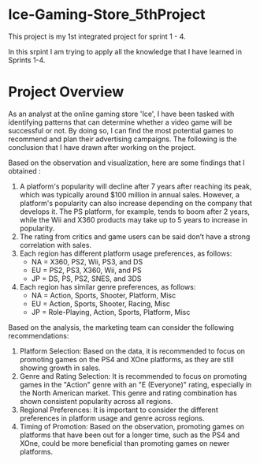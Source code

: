 # Ice-Gaming-Store_5thProject
This project is my 1st integrated project for sprint 1 - 4.

In this srpint I am trying to apply all the knowledge that I have learned in Sprints 1-4.

# Project Overview

As an analyst at the online gaming store 'Ice', I have been tasked with identifying patterns that can determine whether a video game will be successful or not. By doing so, I can find the most potential games to recommend and plan their advertising campaigns. The following is the conclusion that I have drawn after working on the project.

Based on the observation and visualization, here are some findings that I obtained :
1.	A platform's popularity will decline after 7 years after reaching its peak, which was typically around $100 million in annual sales. However, a platform's popularity can also increase depending on the company that develops it. The PS platform, for example, tends to boom after 2 years, while the Wii and X360 products may take up to 5 years to increase in popularity.
2.	The rating from critics and game users can be said don’t have a strong correlation with sales.
3.	Each region has different platform usage preferences, as follows:    
    -	NA = X360, PS2, Wii, PS3, and DS     
    -	EU = PS2, PS3, X360, Wii, and PS     
    -	JP = DS, PS, PS2, SNES, and 3DS
4.	Each region has similar genre preferences, as follows:     
    -	NA = Action, Sports, Shooter, Platform, Misc     
    -	EU = Action, Sports, Shooter, Racing, Misc     
    -	JP = Role-Playing, Action, Sports, Platform, Misc

Based on the analysis, the marketing team can consider the following recommendations:

1.	Platform Selection: Based on the data, it is recommended to focus on promoting games on the PS4 and XOne platforms, as they are still showing growth in sales.
2.	Genre and Rating Selection: It is recommended to focus on promoting games in the "Action" genre with an "E (Everyone)" rating, especially in the North American market. This genre and rating combination has shown consistent popularity across all regions.
3.	Regional Preferences: It is important to consider the different preferences in platform usage and genre across regions.
4.	Timing of Promotion: Based on the observation, promoting games on platforms that have been out for a longer time, such as the PS4 and XOne, could be more beneficial than promoting games on newer platforms.
